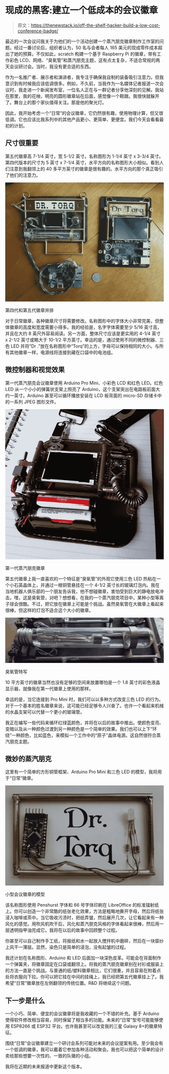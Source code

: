 # 现成的黑客:建立一个低成本的会议徽章

> 原文：<https://thenewstack.io/off-the-shelf-hacker-build-a-low-cost-conference-badge/>

最近的一次会议问我关于为他们的一个活动创建一个蒸汽朋克徽章制作工作室的问题。经过一番讨论后，组织者认为，50 名与会者每人 165 美元的现成零件成本超出了她的预算。不仅如此，scratch 构建一个基于 Raspberry Pi 的徽章，带有工作彩色 LCD、网络、“臭氧管”和蒸汽朋克主题，这有点太复杂，不适合常规的两天会议研讨会。当时，我没有更合适的东西。

作为一名推广者、展示者和演讲者，我专注于确保我自制的装备吸引注意力。但我意识到有时候我应该低调很多。例如，不久前，当我作为一名媒体记者报道一次会议时，我走进一个新闻发布室，一位名人正在与一群记者分享他深刻的见解。我站在那里，我的花哨，明亮的圆形徽章站在后面，感觉像一个鞋跟。我很快就躲开了。舞台上的那个家伙值得关注。那是他的聚光灯。

因此，我开始考虑一个“日常”的会议徽章，它仍然很有趣，使用物理计算，但又很低调。它也应该比我系列中的其他产品更小、更简单、更便宜。我们今天会看看最初的计划。

## 尺寸很重要

第五代徽章高 7-1/4 英寸，宽 5-1/2 英寸。名称图形为 1-1/4 英寸 x 3-3/4 英寸。第四代版本的尺寸为 5 英寸 x 7-1/4 英寸，水平方向的名称图形大小相似。看到人们注意到我翻领上的 40 多平方英寸的徽章是很有趣的。水平方向的那个真正吸引了他们的注意力。

![](img/4e9c4158c9b518771dca252d63ab9fb0.png)

第四代和第五代徽章并排

对于日常徽章，各种徽章尺寸将需要修改。名称图形中的字体大小非常完美，但整体徽章的高度和宽度需要小得多。我的经验是，名字字体需要至少 5/16 英寸高，并且在大约 8 英尺外容易阅读。另一方面，整体尺寸应该是更实用的 4-1/4 英寸 x 2-1/2 英寸或略大于 10-1/2 平方英寸。幸运的是，通过使用不同的微控制器、三色 LED 并将“Dr .”放在名称图形中“Torq”的上方，字母可以保持相同的大小。与所有其他徽章一样，电源线将连接到藏在口袋中的电池组。

## 微控制器和视觉效果

第一代蒸汽朋克会议徽章使用 Arduino Pro Mini、小彩色 LCD 和红色 LED。红色 LED 从一个小小的弹簧状支架上照亮了 Arduino，这个支架突出在电路板前面大约一英寸。Arduino 甚至可以循环播放安装在 LCD 板背面的 micro-SD 存储卡中的一系列 JPEG 图形文件。

![](img/215ddb25a2a15eb398719bc126712b67.png)

第一代蒸汽朋克徽章

第五代徽章上我一直喜欢的一个特征是“臭氧管”的外观它使用三色 LED 热粘在一个小石英晶体上，并通过一根铜管悬挂在一个 4-1/2 英寸长的玻璃灯泡内。我在当地机器人俱乐部的一个朋友告诉我，他不想碰徽章，害怕受到巨大的静电放电冲击。嘿，这是臭氧管，对吧？想想看，在我的一个蒸汽朋克项目中，某种小型等离子球会很酷。不过，把它放在徽章上可能是个挑战。虽然臭氧管在大徽章上看起来很棒，但这样的灯泡不适合这个大小的徽章。

![](img/b51303d272c3abf605b5fd137c4be1ff.png)

臭氧管特写

10 平方英寸的徽章当然也没有足够的空间来放置哪怕是一个 1.8 英寸的彩色液晶显示器，就像我在第一代徽章上使用的那样。

幸运的是，当它连接到 Pro Mini 时，我们可以以多种方式改变三色 LED 的行为。对于一个基本的姓名徽章来说，这可能已经足够令人兴奋了。也许一个看起来机械的水晶支架可以代替一个更小的玻璃管。

我正在编写一些代码来循环红绿蓝颜色，并将在以后的故事中推出。使颜色变亮、变暗以及从一种颜色过渡到另一种颜色是一个简单的效果。我们也可以上下“环绕”一种颜色，比如蓝色，来模拟一个工作中的“原子”晶体电源。这自然很符合蒸汽朋克主题。

## 微妙的蒸汽朋克

这里有一个简单的方形铜管框架、Arduino Pro Mini 和三色 LED 的模型，我将用于“日常”徽章。

![](img/e4762f101d63155f3bdb4450558548fb.png)

小型会议徽章的模型

该名称图形使用 Penshurst 字体和 66 号字体印刷在 LibreOffice 的标准镭射纸上。你可以创造一个非常酷的纸张老化效果，方法是粗略地撕开字母，然后将纸张浸入咖啡或茶中。当它吸收污渍时，把纸弄皱，然后展开几次，让它看起来有一种风化的感觉。用吹风机吹干后，风化和蒸汽朋克风格的字体看起来很棒，然后用一层透明指甲油完成它。我将在以后的故事中回顾整个过程。

你甚至可以自己制作手工纸，将报纸和水一起放入搅拌机中磨碎，然后在一块窗纱上风干一薄层。显然，染色只是简单的浸泡，没有起皱的过程。

我还计划在名称图形、Arduino 和 LED 后面加一块深色皮革。可能会在背面制作一个弹簧夹，将徽章固定在口袋或翻领上。将我的蒸汽朋克徽章别在衬衫或服装上的方法一直是个挑战。与普通的纸/塑料徽章相比，它们很重，并且容易在附着点处将衣服向下拉。你可以把它挂在中间的挂绳上，我已经把第五代徽章挂上了。我希望“日常”徽章放在左侧翻领的传统位置。R&D 将继续这个问题。

## 下一步是什么

一个小巧、简单、便宜的会议徽章将是我收藏的一个不错的补充。基于 Arduino 使得软件修改相当容易，同时保留了相当多的功能。未来的“日常”型号可能能够使用 ESP8266 或 ESP32 平台。也许我甚至可以改变我的三星 Galaxy 8+的徽章特征。

围绕“日常”会议徽章建立一个研讨会系列可能对未来的会议提案有用。至少我会有一个低调的徽章，我可以戴着它参加各种活动和聚会。我也可以把这个简单的设计卖给那些想要一次性的、一致的队徽的小组。

我将在近期的未来报道中更新这个版本。

<svg xmlns:xlink="http://www.w3.org/1999/xlink" viewBox="0 0 68 31" version="1.1"><title>Group</title> <desc>Created with Sketch.</desc></svg>